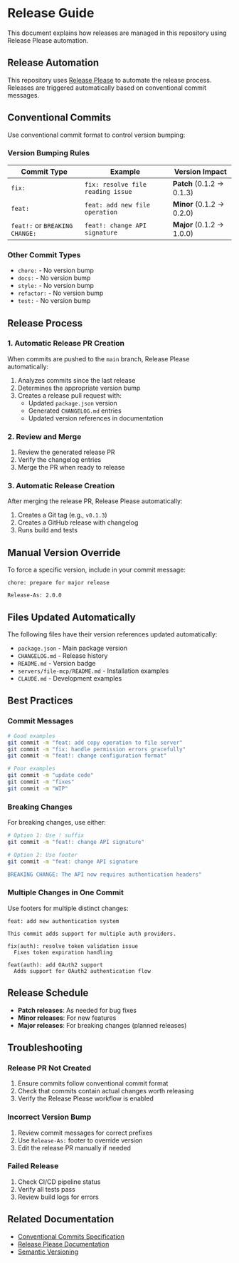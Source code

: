 # Release Guide

This document explains how releases are managed in this repository using Release Please automation.

## Release Automation

This repository uses [Release Please](https://github.com/googleapis/release-please) to automate the release process. Releases are triggered automatically based on conventional commit messages.

## Conventional Commits

Use conventional commit format to control version bumping:

### Version Bumping Rules

| Commit Type | Example | Version Impact |
|-------------|---------|----------------|
| `fix:` | `fix: resolve file reading issue` | **Patch** (0.1.2 → 0.1.3) |
| `feat:` | `feat: add new file operation` | **Minor** (0.1.2 → 0.2.0) |
| `feat!:` or `BREAKING CHANGE:` | `feat!: change API signature` | **Major** (0.1.2 → 1.0.0) |

### Other Commit Types

- `chore:` - No version bump
- `docs:` - No version bump  
- `style:` - No version bump
- `refactor:` - No version bump
- `test:` - No version bump

## Release Process

### 1. Automatic Release PR Creation

When commits are pushed to the `main` branch, Release Please automatically:

1. Analyzes commits since the last release
2. Determines the appropriate version bump
3. Creates a release pull request with:
   - Updated `package.json` version
   - Generated `CHANGELOG.md` entries
   - Updated version references in documentation

### 2. Review and Merge

1. Review the generated release PR
2. Verify the changelog entries
3. Merge the PR when ready to release

### 3. Automatic Release Creation

After merging the release PR, Release Please automatically:

1. Creates a Git tag (e.g., `v0.1.3`)
2. Creates a GitHub release with changelog
3. Runs build and tests

## Manual Version Override

To force a specific version, include in your commit message:

```
chore: prepare for major release

Release-As: 2.0.0
```

## Files Updated Automatically

The following files have their version references updated automatically:

- `package.json` - Main package version
- `CHANGELOG.md` - Release history
- `README.md` - Version badge
- `servers/file-mcp/README.md` - Installation examples
- `CLAUDE.md` - Development examples

## Best Practices

### Commit Messages

```bash
# Good examples
git commit -m "feat: add copy operation to file server"
git commit -m "fix: handle permission errors gracefully"  
git commit -m "feat!: change configuration format"

# Poor examples  
git commit -m "update code"
git commit -m "fixes"
git commit -m "WIP"
```

### Breaking Changes

For breaking changes, use either:

```bash
# Option 1: Use ! suffix
git commit -m "feat!: change API signature"

# Option 2: Use footer
git commit -m "feat: change API signature

BREAKING CHANGE: The API now requires authentication headers"
```

### Multiple Changes in One Commit

Use footers for multiple distinct changes:

```
feat: add new authentication system

This commit adds support for multiple auth providers.

fix(auth): resolve token validation issue
  Fixes token expiration handling
  
feat(auth): add OAuth2 support
  Adds support for OAuth2 authentication flow
```

## Release Schedule

- **Patch releases**: As needed for bug fixes
- **Minor releases**: For new features
- **Major releases**: For breaking changes (planned releases)

## Troubleshooting

### Release PR Not Created

1. Ensure commits follow conventional commit format
2. Check that commits contain actual changes worth releasing
3. Verify the Release Please workflow is enabled

### Incorrect Version Bump

1. Review commit messages for correct prefixes
2. Use `Release-As:` footer to override version
3. Edit the release PR manually if needed

### Failed Release

1. Check CI/CD pipeline status
2. Verify all tests pass
3. Review build logs for errors

## Related Documentation

- [Conventional Commits Specification](https://www.conventionalcommits.org/)
- [Release Please Documentation](https://github.com/googleapis/release-please)
- [Semantic Versioning](https://semver.org/)